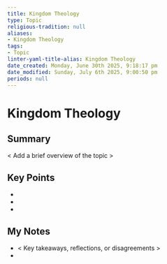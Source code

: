 ```yaml
---
title: Kingdom Theology
type: Topic
religious-tradition: null
aliases:
- Kingdom Theology
tags:
- Topic
linter-yaml-title-alias: Kingdom Theology
date_created: Monday, June 30th 2025, 9:18:17 pm
date_modified: Sunday, July 6th 2025, 9:00:50 pm
periods: null
---
```


# Kingdom Theology

## Summary
< Add a brief overview of the topic >

## Key Points
- 
- 
- 

## My Notes
- < Key takeaways, reflections, or disagreements >
- 